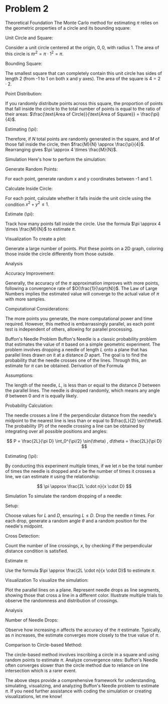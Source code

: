 # Problem 2

Theoretical Foundation
The Monte Carlo method for estimating $\pi$ relies on the geometric properties of a circle and its bounding square:

Unit Circle and Square:

Consider a unit circle centered at the origin, $0, 0$, with radius 1.
The area of this circle is $\pi r^2 = \pi \cdot 1^2 = \pi$.


Bounding Square:

The smallest square that can completely contain this unit circle has sides of length 2 (from -1 to 1 on both x and y axes).
The area of the square is $4 = 2 \cdot 2$.


Point Distribution:

If you randomly distribute points across this square, the proportion of points that fall inside the circle to the total number of points is equal to the ratio of their areas: $\frac{\text{Area of Circle}}{\text{Area of Square}} = \frac{\pi}{4}$.

Estimating (\pi):

Therefore, if $N$ total points are randomly generated in the square, and $M$ of those fall inside the circle, then $frac{M}{N} \approx \frac{\pi}{4}$.
Rearranging gives $\pi \approx 4 \times \frac{M}{N}$.

Simulation
Here's how to perform the simulation:

Generate Random Points:

For each point, generate random x and y coordinates between -1 and 1.

Calculate Inside Circle:

For each point, calculate whether it falls inside the unit circle using the condition $x^2 + y^2 \leq 1$.

Estimate (\pi):

Track how many points fall inside the circle.
Use the formula $\pi \approx 4 \times \frac{M}{N}$ to estimate $\pi$.

Visualization
To create a plot:

Generate a large number of points.
Plot these points on a 2D graph, coloring those inside the circle differently from those outside.

Analysis

Accuracy Improvement:

Generally, the accuracy of the $\pi$ approximation improves with more points, following a convergence rate of $O(\frac{1}{\sqrt{N}}$.
The Law of Large Numbers implies the estimated value will converge to the actual value of $\pi$ with more samples.

Computational Considerations:

The more points you generate, the more computational power and time required.
However, this method is embarrassingly parallel, as each point test is independent of others, allowing for parallel processing.

Buffon's Needle Problem
Buffon's Needle is a classic probability problem that estimates the value of $\pi$ based on a simple geometric experiment. The problem involves dropping a needle of length $L$ onto a plane that has parallel lines drawn on it at a distance $D$ apart. The goal is to find the probability that the needle crosses one of the lines. Through this, an estimate for $\pi$ can be obtained.
Derivation of the Formula

Assumptions:

The length of the needle, $L$, is less than or equal to the distance $D$ between the parallel lines.
The needle is dropped randomly, which means any angle $\theta$ between 0 and $\pi$ is equally likely.

Probability Calculation:

The needle crosses a line if the perpendicular distance from the needle's midpoint to the nearest line is less than or equal to $\frac{L}{2} \sin(\theta$.
The probability (P) of the needle crossing a line can be obtained by integrating over all possible positions and angles:

$$
P = \frac{2L}{\pi D} \int_0^{\pi/2} \sin(\theta) , d\theta = \frac{2L}{\pi D}
$$

Estimating (\pi):

By conducting this experiment multiple times, if we let $n$ be the total number of times the needle is dropped and $x$ be the number of times it crosses a line, we can estimate $\pi$ using the relationship:

$$
\pi \approx \frac{2L \cdot n}{x \cdot D}
$$

Simulation
To simulate the random dropping of a needle:

Setup:

Choose values for $L$ and $D$, ensuring $L \leq D$.
Drop the needle $n$ times.
For each drop, generate a random angle $\theta$ and a random position for the needle's midpoint.

Cross Detection:

Count the number of line crossings, $x$, by checking if the perpendicular distance condition is satisfied.

Estimate $\pi$:

Use the formula $\pi \approx \frac{2L \cdot n}{x \cdot D}$ to estimate $\pi$.

Visualization
To visualize the simulation:

Plot the parallel lines on a plane.
Represent needle drops as line segments, showing those that cross a line in a different color.
Illustrate multiple trials to observe the randomness and distribution of crossings.

Analysis

Number of Needle Drops:

Observe how increasing $n$ affects the accuracy of the $\pi$ estimate.
Typically, as $n$ increases, the estimate converges more closely to the true value of $\pi$.

Comparison to Circle-based Method:

The circle-based method involves inscribing a circle in a square and using random points to estimate $\pi$.
Analyze convergence rates: Buffon's Needle often converges slower than the circle method due to reliance on line intersection which is a rarer event.

The above steps provide a comprehensive framework for understanding, simulating, visualizing, and analyzing Buffon's Needle problem to estimate $\pi$. If you need further assistance with coding the simulation or creating visualizations, let me know!